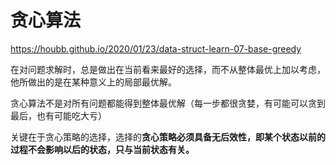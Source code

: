 # 贪心算法

https://houbb.github.io/2020/01/23/data-struct-learn-07-base-greedy

在对问题求解时，总是做出在当前看来最好的选择，而不从整体最优上加以考虑，他所做出的是在某种意义上的局部最优解。

贪心算法不是对所有问题都能得到整体最优解（每一步都很贪婪，有可能可以贪到最后，也有可能吃大亏）

关键在于贪心策略的选择，选择的**贪心策略必须具备无后效性，即某个状态以前的过程不会影响以后的状态，只与当前状态有关。**